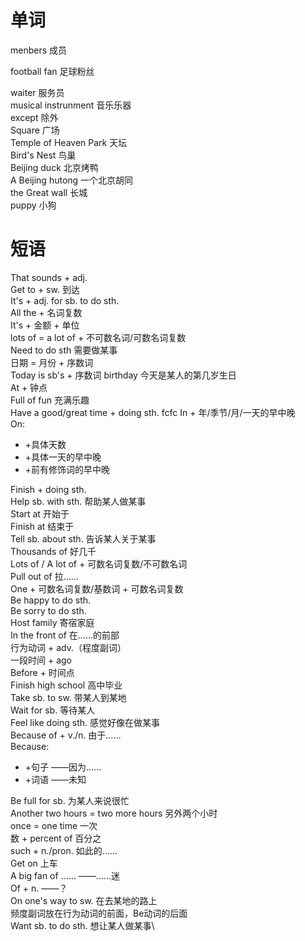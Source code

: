 # 单词
menbers 成员

football fan 足球粉丝

waiter 服务员\
musical instrunment 音乐乐器\
except 除外\
Square 广场\
Temple of Heaven Park 天坛\
Bird's Nest 鸟巢\
Beijing duck 北京烤鸭\
A Beijing hutong 一个北京胡同\
the Great wall 长城\
puppy 小狗
# 短语
That sounds + adj.\
Get to + sw. 到达\
It's + adj. for sb. to do sth.\
All the + 名词复数\
It's + 金额 + 单位\
lots of = a lot of + 不可数名词/可数名词复数\
Need to do sth 需要做某事\
日期 = 月份 + 序数词\
Today is sb's + 序数词 birthday 今天是某人的第几岁生日\
At + 钟点\
Full of fun 充满乐趣\
Have a good/great time + doing sth. fcfc
In + 年/季节/月/一天的早中晚\
On:
- +具体天数
- +具体一天的早中晚
- +前有修饰词的早中晚

Finish + doing sth.\
Help sb. with sth. 帮助某人做某事\
Start at 开始于\
Finish at 结束于\
Tell sb. about sth. 告诉某人关于某事\
Thousands of 好几千\
Lots of / A lot of + 可数名词复数/不可数名词\
Pull out of 拉……\
One + 可数名词复数/基数词 + 可数名词复数\
Be happy to do sth.\
Be sorry to do sth.\
Host family 寄宿家庭\
In the front of 在……的前部\
行为动词 + adv.（程度副词）\
一段时间 + ago \
Before + 时间点\
Finish high school 高中毕业\
Take sb. to sw. 带某人到某地\
Wait for sb. 等待某人\
Feel like doing sth. 感觉好像在做某事\
Because of + v./n. 由于……\
Because:
- +句子 ——因为……
- +词语 ——未知

Be full for sb. 为某人来说很忙\
Another two hours = two more hours 另外两个小时\
once = one time 一次\
数 + percent of 百分之\
such + n./pron. 如此的……\
Get on 上车\
A big fan of …… ——……迷\
Of + n. ——？\
On one's way to sw. 在去某地的路上\
频度副词放在行为动词的前面，Be动词的后面\
Want sb. to do sth. 想让某人做某事\
